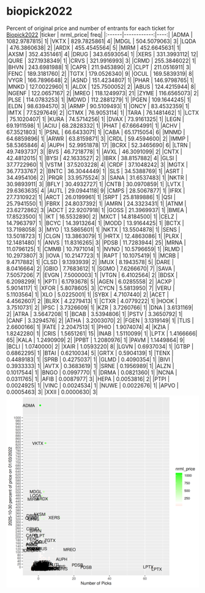 # biopick2022
Percent of original price and number of entrants for each ticket for [Biopick2022](https://twitter.com/hashtag/Biopick2022)
|ticker |   nrml_price| freq|
|:------|------------:|----:|
|ADMA   | 1082.9787815|    1|
|VKTX   |  829.7825861|    4|
|MDGL   |  504.5079063|    3|
|LQDA   |  476.3860638|    2|
|ARDX   |  455.4545564|    5|
|MIRM   |  452.6645631|    1|
|AXSM   |  352.4351461|    4|
|DRUG   |  343.6593054|    1|
|XERS   |  331.3993112|   12|
|QURE   |  327.1938349|    1|
|CRVS   |  321.9916993|    3|
|CRMD   |  255.3846022|    1|
|BHVN   |  243.6981988|    1|
|CAPR   |  211.9453890|    2|
|CLPT   |  211.0516911|    3|
|FENC   |  189.3181760|    2|
|TGTX   |  179.0526340|    9|
|OCUL   |  169.5839319|    8|
|VYGR   |  166.7896648|    2|
|ASND   |  151.4234807|    1|
|PHAR   |  146.9798765|    1|
|MNKD   |  127.0022960|    1|
|ALDX   |  125.7500052|    2|
|ABUS   |  124.4215944|    8|
|NGENF  |  122.0657167|    2|
|MREO   |  118.1249973|   21|
|ZYME   |  116.6565073|    2|
|PLSE   |  114.0783253|    1|
|MDWD   |  112.2881279|    1|
|PGEN   |  109.1644245|    1|
|ELDN   |   98.6394570|    3|
|ARMP   |   90.5109493|    1|
|ONCY   |   83.4532359|    1|
|IMTX   |   77.5297649|    2|
|CTMX   |   76.9053114|    1|
|TARA   |   76.1481462|    1|
|LCTX   |   75.1020407|    1|
|KURA   |   74.5714256|    1|
|DVAX   |   73.9161325|    1|
|LEGN   |   69.1911598|    1|
|ACIU   |   68.2828332|    1|
|PHAT   |   67.6664991|    1|
|ACHV   |   67.3521803|    1|
|PSNL   |   66.6433071|    1|
|CABA   |   65.1715054|    6|
|MNMD   |   64.6859896|    1|
|ARWR   |   63.8159871|    3|
|CRDL   |   59.4594600|    2|
|IMMP   |   58.5365846|    4|
|AUPH   |   52.9951878|   17|
|BCRX   |   52.3465690|    6|
|LTRN   |   49.7493737|    3|
|BVS    |   46.7218778|    1|
|AVXL   |   46.3091099|    2|
|CNTX   |   42.4812015|    1|
|BYSI   |   42.1633527|    2|
|IBRX   |   38.8157882|    4|
|GLSI   |   37.7722960|    1|
|VSTM   |   37.5203228|    4|
|CRDF   |   37.1048242|    3|
|MGTX   |   36.7733767|    2|
|BNTC   |   36.3044449|    1|
|SLS    |   34.5388769|    1|
|ASRT   |   34.4954106|    2|
|PRQR   |   33.9575524|    3|
|SANA   |   31.6537483|    1|
|NKTR   |   30.9893911|    3|
|BFLY   |   30.4932727|    1|
|CNTB   |   30.0970859|    1|
|LVTX   |   29.6363635|    4|
|AUTL   |   29.0944118|    9|
|CMPS   |   28.5067877|    1|
|IFRX   |   27.7310922|    1|
|ARCT   |   26.0199961|    1|
|SRPT   |   25.8189886|    1|
|QSI    |   25.7941550|    1|
|FBRX   |   24.8037392|    1|
|AMRN   |   24.3323431|    1|
|ATNM   |   23.6272862|    3|
|ADCT   |   22.9207918|    1|
|GOSS   |   21.3969937|    1|
|BMEA   |   17.8523500|    1|
|IKT    |   16.5532890|    2|
|MXCT   |   14.8184500|    1|
|CELZ   |   14.7963797|    1|
|BCYC   |   14.3913264|    1|
|MODD   |   13.9164425|    1|
|BCTX   |   13.7198058|    3|
|MYO    |   13.5865601|    1|
|NKTX   |   13.5504878|    1|
|SENS   |   13.5018723|    1|
|CLGN   |   13.3863079|    1|
|HRTX   |   12.4863086|    1|
|PLRX   |   12.1481480|    1|
|ANVS   |   11.8316265|    3|
|PDSB   |   11.7283944|   25|
|MRNA   |   11.0796125|    1|
|CMMB   |   10.7971014|    1|
|NVNO   |   10.5796659|    1|
|RLMD   |   10.2973807|    3|
|IOVA   |   10.2147723|    1|
|RAPT   |   10.1075419|    1|
|MCRB   |    9.4717882|    1|
|CLSD   |    9.1393939|    2|
|IMUX   |    8.1943578|    5|
|DARE   |    8.0416664|    2|
|GBIO   |    7.7683612|    1|
|SGMO   |    7.6266670|    7|
|SAVA   |    7.5057206|    7|
|EVGN   |    7.5000003|    1|
|VTGN   |    6.4102564|    2|
|BDSX   |    6.2098299|    1|
|KPTI   |    6.1793678|    5|
|AGEN   |    6.0285558|    2|
|ACXP   |    5.9014117|    1|
|XFOR   |    5.8078605|    3|
|CYCN   |    5.5813950|    7|
|VERU   |    5.1103564|    1|
|XLO    |    5.0225001|    1|
|SYBX   |    4.7107440|    2|
|ACET   |    4.4562607|    2|
|BLRX   |    4.2279413|    1|
|CTXR   |    4.0779222|    1|
|HOOK   |    3.7510731|    2|
|IPSC   |    3.7326609|    1|
|KZR    |    3.7260766|    1|
|DNA    |    3.6131169|    2|
|ATRA   |    3.5647208|    1|
|BCAB   |    3.5394806|    1|
|PSTV   |    3.3650792|    1|
|CANF   |    3.3294576|    2|
|ATHA   |    3.2003070|    2|
|FGEN   |    3.1319149|    1|
|TLIS   |    2.6600166|    1|
|FATE   |    2.2047513|    1|
|PHIO   |    1.9074074|    4|
|KZIA   |    1.8242280|    1|
|CRIS   |    1.5651261|   15|
|INAB   |    1.5110099|    1|
|LPTX   |    1.4166666|   65|
|KALA   |    1.2490909|    2|
|PPBT   |    1.2080976|    1|
|PAVM   |    1.1449864|    9|
|BCLI   |    1.0740000|    2|
|XAIR   |    1.0593220|    8|
|LGVN   |    0.6937034|    1|
|GTBP   |    0.6862295|    1|
|BTAI   |    0.6210034|    5|
|GRTX   |    0.5904139|    1|
|TENX   |    0.4489183|    1|
|SPRB   |    0.4275037|    1|
|GLMD   |    0.4090354|    1|
|BIVI   |    0.3933333|    1|
|AVTX   |    0.3683619|    1|
|SRNE   |    0.1956989|    1|
|ALZN   |    0.1017544|    1|
|BNGO   |    0.0997770|    1|
|DRMA   |    0.0821360|    1|
|NCNA   |    0.0311765|    1|
|AFIB   |    0.0087977|    3|
|HEPA   |    0.0053816|    2|
|PTPI   |    0.0024925|    1|
|VINC   |    0.0024534|    1|
|NUWE   |    0.0022676|    1|
|APVO   |    0.0005463|    3|
|XXII   |    0.0000630|    3|
![retvspicks](biopicks.png?raw=true)
